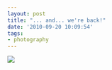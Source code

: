 ```yaml
---
layout: post
title: "... and... we're back!"
date: '2010-09-20 10:09:54'
tags:
- photography
---
```



![](http://lh5.ggpht.com/_8N3MB6ce-Uw/TJYei0EPnKI/AAAAAAAAN_o/Jhf7CDVQ0Kk/s800/DSC05007.JPG)


